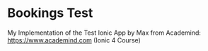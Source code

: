 # Bookings Test
My Implementation of the Test Ionic App by Max from Academind: https://www.academind.com (Ionic 4 Course)
